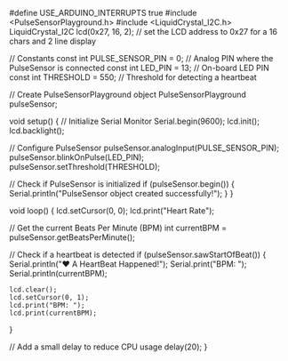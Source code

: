 #define USE_ARDUINO_INTERRUPTS true
#include <PulseSensorPlayground.h>
#include <LiquidCrystal_I2C.h>
LiquidCrystal_I2C lcd(0x27, 16, 2); // set the LCD address to 0x27 for a 16 chars and 2 line display
 
 
// Constants
const int PULSE_SENSOR_PIN = 0;  // Analog PIN where the PulseSensor is connected
const int LED_PIN = 13;          // On-board LED PIN
const int THRESHOLD = 550;       // Threshold for detecting a heartbeat
 
// Create PulseSensorPlayground object
PulseSensorPlayground pulseSensor;
 
void setup()
{
  // Initialize Serial Monitor
  Serial.begin(9600);
  lcd.init();
  lcd.backlight();
 
  // Configure PulseSensor
  pulseSensor.analogInput(PULSE_SENSOR_PIN);
  pulseSensor.blinkOnPulse(LED_PIN);
  pulseSensor.setThreshold(THRESHOLD);
 
  // Check if PulseSensor is initialized
  if (pulseSensor.begin())
  {
    Serial.println("PulseSensor object created successfully!");
  }
}
 
void loop()
{
  lcd.setCursor(0, 0);
  lcd.print("Heart Rate");
  
  // Get the current Beats Per Minute (BPM)
  int currentBPM = pulseSensor.getBeatsPerMinute();
 
  // Check if a heartbeat is detected
  if (pulseSensor.sawStartOfBeat())
  {
    Serial.println("♥ A HeartBeat Happened!");
    Serial.print("BPM: ");
    Serial.println(currentBPM);
 
    lcd.clear();
    lcd.setCursor(0, 1);
    lcd.print("BPM: ");
    lcd.print(currentBPM);
  }
 
  // Add a small delay to reduce CPU usage
  delay(20);
}
